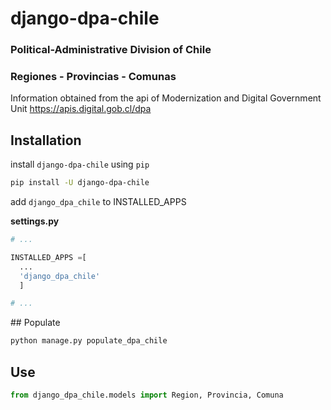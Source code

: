 # django-dpa-chile
### Political-Administrative Division of Chile
### Regiones - Provincias - Comunas
Information obtained from the api of Modernization and Digital Government Unit
https://apis.digital.gob.cl/dpa

## Installation

install `django-dpa-chile` using `pip`

```sh
pip install -U django-dpa-chile
```

add `django_dpa_chile` to INSTALLED_APPS

__settings.py__

```python
# ...

INSTALLED_APPS =[
  ...
  'django_dpa_chile'
  ]

# ...
```

## Populate

```sh
python manage.py populate_dpa_chile
```

## Use

```python
from django_dpa_chile.models import Region, Provincia, Comuna
```